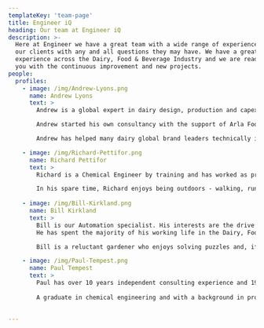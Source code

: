 ```yaml
---
templateKey: 'team-page'
title: Engineer iQ
heading: Our team at Engineer iQ
description: >-
  Here at Engineer we have a great team with a wide range of experience to help
  our clients with any and all questions they may have. We have a great wealth of
  experience across the Dairy, Food & Beverage Industry and we are ready to help
  you with the continuous improvement and new projects.
people:
  profiles:
    - image: /img/Andrew-Lyons.png
      name: Andrew Lyons
      text: >
        Andrew is a global expert in dairy design, production and capex planning. Having graduated from Newcastle University in 1989 he started on the Graduate training scheme with the APV Group the leaders in dairy engineering.  Joining Tetra Pak in 2005 he worked across Europe and Asia building dairy and food facilities.

        Andrew started his own consultancy with the support of Arla Foods in 2008 and work for Arla UK and Denmark, Robert Wiseman Dairies, Muller and Yeo Valley in the UK and Tipperary Co-op in Ireland. Andrew has a rare blend of experience in modern innovation in greenfield dairy sites as well as an appreciation of legacy technologies and the ability to get the best out of well established systems. His more specialised expertise includes waste minimisation, energy management optimisation, operational excellence through changing existing practices and introducing novel technologies to existing facilities.

        Andrew has helped many dairy global brand leaders technically innovate to meet the demands of consumers and create more profitable and sustainable organisations.

    - image: /img/Richard-Pettifor.png
      name: Richard Pettifor
      text: >
        Richard is a Chemical Engineer by training and has worked as process engineer and project manager on a varied range of food related projects since 1988. His experience covers everything from cheese, yogurt, flavoured milks and milk powders to ready meals, brewery and beverage systems, juice processing and infant formula manufacture. With a strong schedule management discipline and contracting skills, Richard will ensure our clients’ needs are met.

        In his spare time, Richard enjoys being outdoors - walking, running, cycling or swimming – the further the better.
 
    - image: /img/Bill-Kirkland.png
      name: Bill Kirkland
      text: >
        Bill is our Automation specialist. His interests are the drive to the integrated digital factory, high availability architectures and legacy system migration.
        He has spent the majority of his working life in the Dairy, Food & Beverage Industry and has held global management positions with APV and later Invensys and SPX. His work with Global Brand Leaders in the industry has delivered process plants of exceptional performance meeting or exceeding world class metrics.  

        Bill is a reluctant gardener who enjoys solving puzzles and, if the weather’s fine, a round of golf.

    - image: /img/Paul-Tempest.png
      name: Paul Tempest
      text: >
        Paul has over 10 years independent consulting experience and 19 years in senior management positions with APV (now SPX), the global equipment manufacturer and contractor to the food industry. 
        
        A graduate in chemical engineering and with a background in process development in the food industry.  Paul is also qualified in Six Sigma process improvement techniques and has applied these skills to deliver significant performance improvement across a wide range of food production processes as well as wider business functions such as supply chain, operations, sales and customer service activities.  

 
---
```

